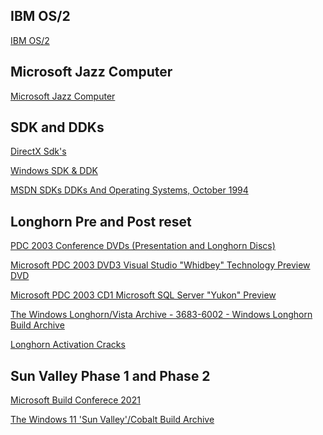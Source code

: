 ## IBM OS/2

[IBM OS/2](https://en.wikipedia.org/wiki/OS/2)


## Microsoft Jazz Computer 

[Microsoft Jazz Computer](https://dbpedia.org/page/Jazz_(computer))


## SDK and DDKs

[DirectX Sdk's](https://archive.org/details/directxsdks)

[Windows SDK & DDK](https://winworldpc.com/product/windows-sdk-ddk/windows-1x)

[MSDN SDKs DDKs And Operating Systems, October 1994](https://archive.org/details/MSDNOctober1994)


## Longhorn Pre and Post reset

[PDC 2003 Conference DVDs (Presentation and Longhorn Discs)](https://archive.org/details/pdc-2003-conference-dvds-presentation-and-longhorn-discs)

[Microsoft PDC 2003 DVD3 Visual Studio "Whidbey" Technology Preview DVD](https://archive.org/details/vsenard1)

[Microsoft PDC 2003 CD1  Microsoft SQL Server "Yukon" Preview](https://archive.org/details/yukonpdc)

[The Windows Longhorn/Vista Archive - 3683-6002 - Windows Longhorn Build Archive](https://archive.org/details/thelonghornarchive)

[Longhorn Activation Cracks](https://longhorn.ms/activation-cracks/)


## Sun Valley Phase 1 and Phase 2

[Microsoft Build Conferece 2021]()

[The Windows 11 'Sun Valley'/Cobalt Build Archive](https://archive.org/details/windows-10-11-sunvalley-archive)